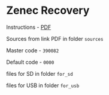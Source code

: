 # Zenec Recovery

Instructions - [PDF](https://github.com/peteichuk/zenec-recorery/blob/master/Recovery%204110%20English%20new%20fileserver.pdf)

Sources from link PDF in folder `sources`

Master code - `390082`

Default code - `0000`

files for SD in folder `for_sd`

files for USB in folder `for_usb`